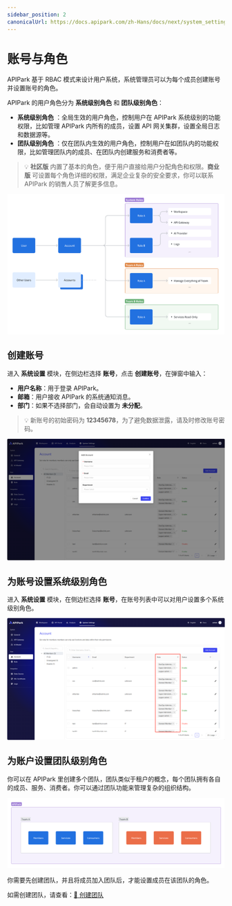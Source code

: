 ```yaml
---
sidebar_position: 2
canonicalUrl: https://docs.apipark.com/zh-Hans/docs/next/system_setting/account_role
---
```


# 账号与角色

APIPark 基于 RBAC 模式来设计用户系统，系统管理员可以为每个成员创建账号并设置账号的角色。

APIPark 的用户角色分为 **系统级别角色** 和 **团队级别角色**：

- **系统级别角色** ：全局生效的用户角色，控制用户在 APIPark 系统级别的功能权限，比如管理 APIPark 内所有的成员，设置 API 网关集群，设置全局日志和数据源等。
- **团队级别角色** ：仅在团队内生效的用户角色，控制用户在如团队内的功能权限，比如管理团队内的成员、在团队内创建服务和消费者等。

> 💡 **社区版** 内置了基本的角色，便于用户直接给用户分配角色和权限。**商业版** 可设置每个角色详细的权限，满足企业复杂的安全要求，你可以联系 APIPark 的销售人员了解更多信息。

![](images/2024-10-29-00-47-08.png)


## 创建账号

进入 **系统设置** 模块，在侧边栏选择 **账号**，点击 **创建账号**，在弹窗中输入：

- **用户名称**：用于登录 APIPark。
- **邮箱**：用户接收 APIPark 的系统通知消息。
- **部门**：如果不选择部门，会自动设置为 **未分配**。

> 💡 新账号的初始密码为 **12345678**，为了避免数据泄露，请及时修改账号密码。

![](images/2024-10-29-01-13-39.png)

## 为账号设置系统级别角色

进入 **系统设置** 模块，在侧边栏选择 **账号**，在账号列表中可以对用户设置多个系统级别角色。

![](images/2024-10-29-01-13-27.png)


## 为账户设置团队级别角色

你可以在 APIPark 里创建多个团队，团队类似于租户的概念，每个团队拥有各自的成员、服务、消费者。你可以通过团队功能来管理复杂的组织结构。

![](images/2024-10-29-01-17-44.png)

你需要先创建团队，并且将成员加入团队后，才能设置成员在该团队的角色。

如需创建团队，请查看：[🔗 创建团队](../teams.md)
